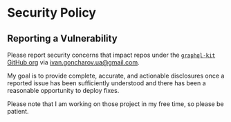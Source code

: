 # Security Policy

## Reporting a Vulnerability

Please report security concerns that impact repos under the [`graphql-kit` GitHub org](https://github.com/IvanGoncharov/) via [ivan.goncharov.ua@gmail.com](mailto:ivan.goncharov.ua@gmail.com).

My goal is to provide complete, accurate, and actionable disclosures once a reported issue has been sufficiently understood and there has been a reasonable opportunity to deploy fixes.

Please note that I am working on those project in my free time, so please be patient.
